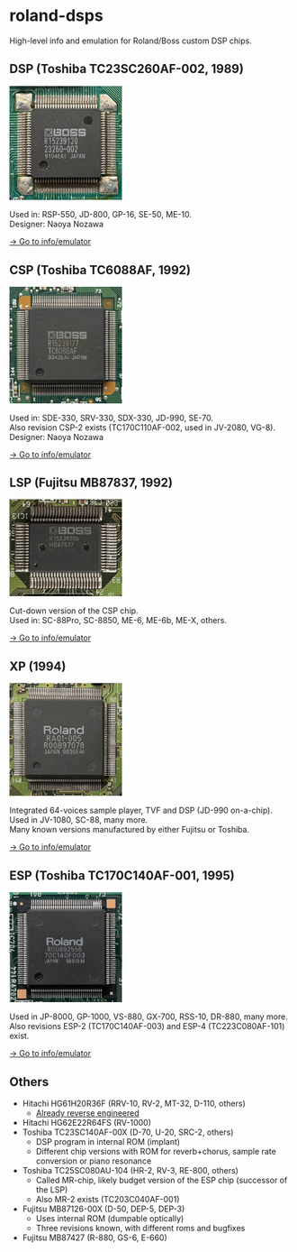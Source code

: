 # roland-dsps

High-level info and emulation for Roland/Boss custom DSP chips.


## DSP (Toshiba TC23SC260AF-002, 1989)

<img src="doc/dsp_chip.jpeg" width="200" />

Used in: RSP-550, JD-800, GP-16, SE-50, ME-10.<br/>
Designer: Naoya Nozawa

[→ Go to info/emulator](./dsp)


## CSP (Toshiba TC6088AF, 1992)

<img src="doc/csp_chip.jpeg" width="200" />

Used in: SDE-330, SRV-330, SDX-330, JD-990, SE-70.<br/>
Also revision CSP-2 exists (TC170C110AF-002, used in JV-2080, VG-8).<br/>
Designer: Naoya Nozawa

[→ Go to info/emulator](./csp)


## LSP (Fujitsu MB87837, 1992)

<img src="doc/lsp_chip.jpeg" width="200" />

Cut-down version of the CSP chip.<br/>
Used in: SC-88Pro, SC-8850, ME-6, ME-6b, ME-X, others.

[→ Go to info/emulator](./lsp)


## XP (1994)

<img src="doc/xp_chip.jpeg" width="200" />

Integrated 64-voices sample player, TVF and DSP (JD-990 on-a-chip).<br/>
Used in JV-1080, SC-88, many more.<br/>
Many known versions manufactured by either Fujitsu or Toshiba.

[→ Go to info/emulator](./xp)


## ESP (Toshiba TC170C140AF-001, 1995)

<img src="doc/esp_chip.jpeg" width="200" />

Used in JP-8000, GP-1000, VS-880, GX-700, RSS-10, DR-880, many more.<br/>
Also revisions ESP-2 (TC170C140AF-003) and ESP-4 (TC223C080AF-101) exist.

[→ Go to info/emulator](./esp)


## Others

- Hitachi HG61H20R36F (RRV-10, RV-2, MT-32, D-110, others)
  - [Already reverse engineered](https://github.com/sergm/munt_devel/blob/master/BossEmu/BossEmu.cpp)
- Hitachi HG62E22R64FS (RV-1000)
- Toshiba TC23SC140AF-00X (D-70, U-20, SRC-2, others)
  - DSP program in internal ROM (implant)
  - Different chip versions with ROM for reverb+chorus, sample rate conversion or piano resonance
- Toshiba TC25SC080AU-104 (HR-2, RV-3, RE-800, others)
  - Called MR-chip, likely budget version of the ESP chip (successor of the LSP)
  - Also MR-2 exists (TC203C040AF-001)
- Fujitsu MB87126-00X (D-50, DEP-5, DEP-3)
  - Uses internal ROM (dumpable optically)
  - Three revisions known, with different roms and bugfixes
- Fujitsu MB87427 (R-880, GS-6, E-660)
